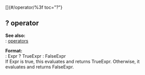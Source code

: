 []{#/operator/%3f toc="?"}    
## ? operator    
**See also:**    
:   [operators](/ref/operator/operator.md)    
<!-- -->    
**Format:**    
:   Expr ? TrueExpr : FalseExpr    
If Expr is true, this evaluates and returns TrueExpr. Otherwise, it    
evaluates and returns FalseExpr.  